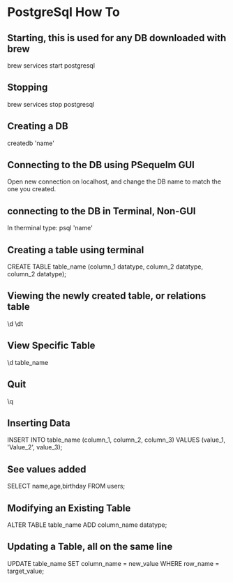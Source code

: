 
# PostgreSql How To

## Starting, this is used for any DB downloaded with brew
brew services start postgresql

## Stopping
brew services stop postgresql

## Creating a DB
createdb 'name'

## Connecting to the DB using PSequelm GUI
Open new connection on localhost, and change the DB name to match the one you created.

## connecting to the DB in Terminal, Non-GUI
In therminal type: psql 'name'


## Creating a table using terminal
CREATE TABLE table_name (column_1 datatype, column_2 datatype, column_2 datatype);

## Viewing the newly created table, or relations table
\d
\dt

## View Specific Table
\d table_name

## Quit
\q

## Inserting Data
INSERT INTO table_name (column_1, column_2, column_3) VALUES (value_1, 'Value_2', value_3);

## See values added
SELECT name,age,birthday FROM users;

## Modifying an Existing Table
ALTER TABLE table_name ADD column_name datatype;

## Updating a Table, all on the same line
UPDATE table_name
SET column_name = new_value
WHERE row_name = target_value;
